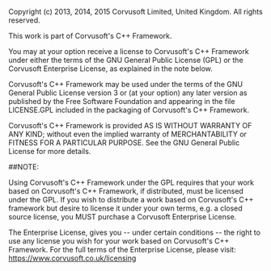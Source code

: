 Copyright (c) 2013, 2014, 2015 Corvusoft Limited, United Kingdom. All rights reserved.

This work is part of Corvusoft's C++ Framework.

You may at your option receive a license to Corvusoft's C++ Framework under either 
the terms of the GNU General Public License (GPL) or the Corvusoft Enterprise License,
as explained in the note below.

Corvusoft's C++ Framework may be used under the terms of the GNU General Public License
version 3 or (at your option) any later version as published by the Free Software Foundation
and appearing in the file LICENSE.GPL included in the packaging of Corvusoft's C++ Framework.

Corvusoft's C++ Framework is provided AS IS WITHOUT WARRANTY OF ANY KIND; without even
the implied warranty of MERCHANTABILITY or FITNESS FOR A PARTICULAR PURPOSE.
See the GNU General Public License for more details.

##NOTE:

Using Corvusoft's C++ Framework under the GPL requires that your work based on 
Corvusoft's C++ Framework, if distributed, must be licensed under the GPL. If you wish to
distribute a work based on Corvusoft's C++ framework but desire to license it under your
own terms, e.g. a closed source license, you MUST purchase a Corvusoft Enterprise License.

The Enterprise License, gives you -- under certain conditions -- the right to
use any license you wish for your work based on Corvusoft's C++ Framework. For the full
terms of the Enterprise License, please visit: https://www.corvusoft.co.uk/licensing
